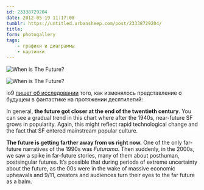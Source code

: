 ```yaml
---
id: 23338729204
date: 2012-05-19 11:17:00
tumblr: https://untitled.urbansheep.com/post/23338729204/
title:
form: photogallery
tags:
    - графики и диаграммы
    - картинки
---
```


<div class="gallery-wrapper">

![When is The Future?](@/assets/media/23338729204_1.jpg)

![When is The Future?](@/assets/media/23338729204_2.jpg)

</div>

<p>io9 <a href="http://io9.com/5911520/a-chart-that-reveals-how-science-fiction-futures-changed-over-timew">пишет об исследовании</a> того, как изменялось представление о будущем в фантастике на протяжении десятилетий:</p>

<p>In general, <strong>the future got closer at the end of the twentieth century</strong>. You can see a gradual trend in this chart where after the 1940s, near-future SF grows in popularity. Again, this might reflect rapid technological change and the fact that SF entered mainstream popular culture.</p>

<p><strong>The future is getting farther away from us right now.</strong> One of the only far-future narratives of the 1990s was <em>Futurama</em>. Then suddenly, in the 2000s, we saw a spike in far-future stories, many of them about posthuman, postsingular futures. It&rsquo;s possible that during periods of extreme uncertainty about the future, as the 00s were in the wake of massive economic upheavals and 9/11, creators and audiences turn their eyes to the far future as a balm.</p>
